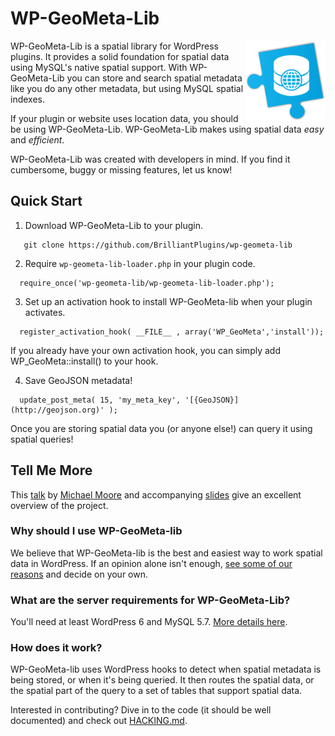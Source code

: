 WP-GeoMeta-Lib
==============
<img align="right" src="https://raw.githubusercontent.com/BrilliantPlugins/wp-geometa-lib/media/img/logo_128.png">
WP-GeoMeta-Lib is a spatial library for WordPress plugins. It provides a solid foundation 
for spatial data using MySQL's native spatial support. With WP-GeoMeta-Lib you
can store and search spatial metadata like you do any other metadata, but using MySQL spatial indexes.

If your plugin or website uses location data, you should be using WP-GeoMeta-Lib.
WP-GeoMeta-Lib makes using spatial data *easy* and *efficient*. 

WP-GeoMeta-Lib was created with developers in mind. If you find it cumbersome, buggy or missing features, let us know! 

Quick Start
-----------

1. Download WP-GeoMeta-Lib to your plugin. 
 
 ```
 	git clone https://github.com/BrilliantPlugins/wp-geometa-lib
 ```
2. Require `wp-geometa-lib-loader.php` in your plugin code.
 
 ```
   require_once('wp-geometa-lib/wp-geometa-lib-loader.php');
 ```

3. Set up an activation hook to install WP-GeoMeta-lib when your plugin activates.

 ```
   register_activation_hook( __FILE__ , array('WP_GeoMeta','install'));
 ```

 If you already have your own activation hook, you can simply add WP_GeoMeta::install() to your hook.

4. Save GeoJSON metadata!
 
 ```
   update_post_meta( 15, 'my_meta_key', '[{GeoJSON}](http://geojson.org)' );
 ```

Once you are storing spatial data you (or anyone else!) can query it
using spatial queries!

Tell Me More
------------

This [talk](https://luminfire.com/2017/08/28/spatially-enable-wordpress-wp-geometa-lib/) by [Michael Moore](https://github.com/stuporglue) and accompanying [slides](https://luminfire.com/wp-content/uploads/2017/08/Spatially_Enable_WordPress_With_WP-GeoMeta-Lib.pdf) give an excellent overview of the project.

### Why should I use WP-GeoMeta-lib

We believe that WP-GeoMeta-lib is the best and easiest way to work spatial data in WordPress. If an opinion alone isn't enough, [see some of our reasons](docs/WHY_WPGEOMETA.md) and decide on your own.

### What are the server requirements for WP-GeoMeta-Lib? 

You'll need at least WordPress 6 and MySQL 5.7. [More details here](docs/SERVER_REQUIREMENTS.md).

### How does it work? 

WP-GeoMeta-lib uses WordPress hooks to detect when spatial metadata is being stored, or when it's being queried. It then routes the spatial data, or the spatial part of the query to a set of tables that support spatial data. 

Interested in contributing? Dive in to the code (it should be well documented) and check out [HACKING.md](docs/HACKING.md).
